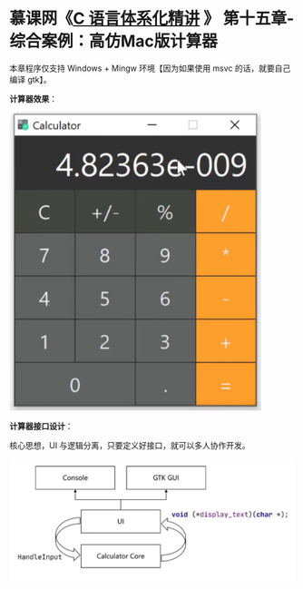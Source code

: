# 慕课网《[C 语言体系化精讲](https://coding.imooc.com/class/463.html) 》 第十五章-综合案例：高仿Mac版计算器

本章程序仅支持 Windows + Mingw 环境【因为如果使用 msvc 的话，就要自己编译 gtk】。

**计算器效果**：

![image](../imgs/calculator_ui.png)

**计算器接口设计**：

核心思想，UI 与逻辑分离，只要定义好接口，就可以多人协作开发。

![image](../imgs/calculator_arch.png)
